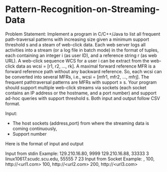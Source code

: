# Pattern-Recognition-on-Streaming-Data

Problem Statement:
Implement a program in C/C++/Java to list all frequent path-traversal
patterns with increasing size given a minimum support threshold s and a steam of
web-click data. Each web server logs all activities into a stream (or a log file in batch
mode) in the format of tuples, each containing an integer i (as user ID), and a
reference string r (as web URL). A web-click sequence WCS for a user i can be
extract from the web-click data as wcsi = [r1, r2, …, rk]. A maximal forward reference
MFR is a forward reference path without any backward reference. So, each wcsi can
be converted into several MFRs, i.e., wcsi = [mfr1, mfr2, …, mfrj]. The frequent pathtraversal patterns are MFRs with support ≥ s. Your program should support multiple
web-click streams via sockets (each socket contains an IP address or the hostname,
and a port number) and support ad-hoc queries with support threshold s. Both
input and output follow CSV format.

Input:
- The host sockets (address,port) from where the streaming data is coming continuously,
- Support number

Here is the format of input and output

Input from stdin Example:
129.210.16.80, 9999
129.210.16.88, 33333
3
linux10617.scudc.scu.edu, 55555
7
23
Input from Socket Example:
<id>,<url>
100, http://<url1.com>
100, http://<url2.com>
200, http://<url3.com>
